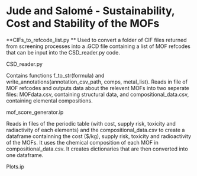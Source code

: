 # Jude and Salomé - Sustainability, Cost and Stability of the MOFs


**CIFs_to_refcode_list.py
**
Used to convert a folder of CIF files returned from screening processes into a .GCD file containing a list of MOF refcodes that can be input into the CSD_reader.py code.

CSD_reader.py

Contains functions f_to_str(formula) and write_annotations(annotation_csv_path, comps, metal_list).
Reads in file of MOF refcodes and outputs data about the relevent MOFs into two seperate files: MOFdata.csv, containing structural data, and compositional_data.csv, containing elemental compositions.

mof_score_generator.ip

Reads in files of the periodic table (with cost, supply risk, toxicity and radiactivity of each elements) and the compositional_data.csv to create a dataframe containning the cost ($/kg), supply risk, toxicity and radioactivity of the MOFs. It uses the chemical composition of each MOF in compositional_data.csv. It creates dictionaries that are then converted into one dataframe.

Plots.ip


